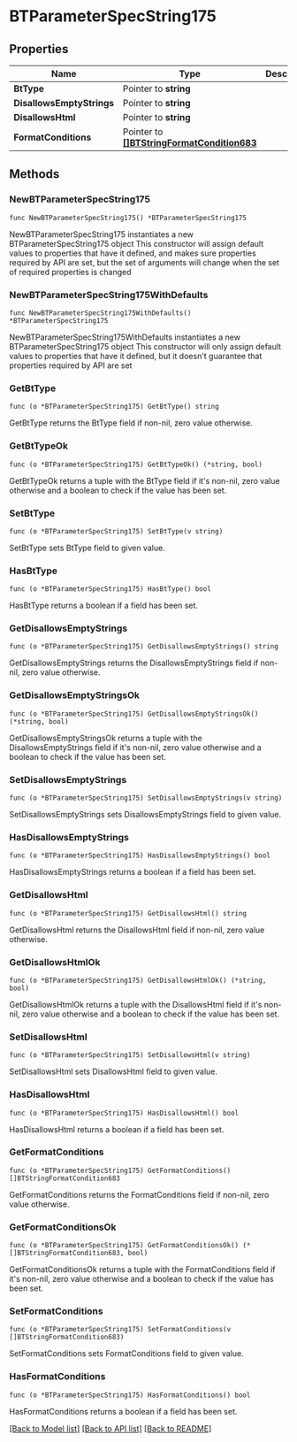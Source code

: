 # BTParameterSpecString175

## Properties

Name | Type | Description | Notes
------------ | ------------- | ------------- | -------------
**BtType** | Pointer to **string** |  | [optional] 
**DisallowsEmptyStrings** | Pointer to **string** |  | [optional] 
**DisallowsHtml** | Pointer to **string** |  | [optional] 
**FormatConditions** | Pointer to [**[]BTStringFormatCondition683**](BTStringFormatCondition683.md) |  | [optional] 

## Methods

### NewBTParameterSpecString175

`func NewBTParameterSpecString175() *BTParameterSpecString175`

NewBTParameterSpecString175 instantiates a new BTParameterSpecString175 object
This constructor will assign default values to properties that have it defined,
and makes sure properties required by API are set, but the set of arguments
will change when the set of required properties is changed

### NewBTParameterSpecString175WithDefaults

`func NewBTParameterSpecString175WithDefaults() *BTParameterSpecString175`

NewBTParameterSpecString175WithDefaults instantiates a new BTParameterSpecString175 object
This constructor will only assign default values to properties that have it defined,
but it doesn't guarantee that properties required by API are set

### GetBtType

`func (o *BTParameterSpecString175) GetBtType() string`

GetBtType returns the BtType field if non-nil, zero value otherwise.

### GetBtTypeOk

`func (o *BTParameterSpecString175) GetBtTypeOk() (*string, bool)`

GetBtTypeOk returns a tuple with the BtType field if it's non-nil, zero value otherwise
and a boolean to check if the value has been set.

### SetBtType

`func (o *BTParameterSpecString175) SetBtType(v string)`

SetBtType sets BtType field to given value.

### HasBtType

`func (o *BTParameterSpecString175) HasBtType() bool`

HasBtType returns a boolean if a field has been set.

### GetDisallowsEmptyStrings

`func (o *BTParameterSpecString175) GetDisallowsEmptyStrings() string`

GetDisallowsEmptyStrings returns the DisallowsEmptyStrings field if non-nil, zero value otherwise.

### GetDisallowsEmptyStringsOk

`func (o *BTParameterSpecString175) GetDisallowsEmptyStringsOk() (*string, bool)`

GetDisallowsEmptyStringsOk returns a tuple with the DisallowsEmptyStrings field if it's non-nil, zero value otherwise
and a boolean to check if the value has been set.

### SetDisallowsEmptyStrings

`func (o *BTParameterSpecString175) SetDisallowsEmptyStrings(v string)`

SetDisallowsEmptyStrings sets DisallowsEmptyStrings field to given value.

### HasDisallowsEmptyStrings

`func (o *BTParameterSpecString175) HasDisallowsEmptyStrings() bool`

HasDisallowsEmptyStrings returns a boolean if a field has been set.

### GetDisallowsHtml

`func (o *BTParameterSpecString175) GetDisallowsHtml() string`

GetDisallowsHtml returns the DisallowsHtml field if non-nil, zero value otherwise.

### GetDisallowsHtmlOk

`func (o *BTParameterSpecString175) GetDisallowsHtmlOk() (*string, bool)`

GetDisallowsHtmlOk returns a tuple with the DisallowsHtml field if it's non-nil, zero value otherwise
and a boolean to check if the value has been set.

### SetDisallowsHtml

`func (o *BTParameterSpecString175) SetDisallowsHtml(v string)`

SetDisallowsHtml sets DisallowsHtml field to given value.

### HasDisallowsHtml

`func (o *BTParameterSpecString175) HasDisallowsHtml() bool`

HasDisallowsHtml returns a boolean if a field has been set.

### GetFormatConditions

`func (o *BTParameterSpecString175) GetFormatConditions() []BTStringFormatCondition683`

GetFormatConditions returns the FormatConditions field if non-nil, zero value otherwise.

### GetFormatConditionsOk

`func (o *BTParameterSpecString175) GetFormatConditionsOk() (*[]BTStringFormatCondition683, bool)`

GetFormatConditionsOk returns a tuple with the FormatConditions field if it's non-nil, zero value otherwise
and a boolean to check if the value has been set.

### SetFormatConditions

`func (o *BTParameterSpecString175) SetFormatConditions(v []BTStringFormatCondition683)`

SetFormatConditions sets FormatConditions field to given value.

### HasFormatConditions

`func (o *BTParameterSpecString175) HasFormatConditions() bool`

HasFormatConditions returns a boolean if a field has been set.


[[Back to Model list]](../README.md#documentation-for-models) [[Back to API list]](../README.md#documentation-for-api-endpoints) [[Back to README]](../README.md)


